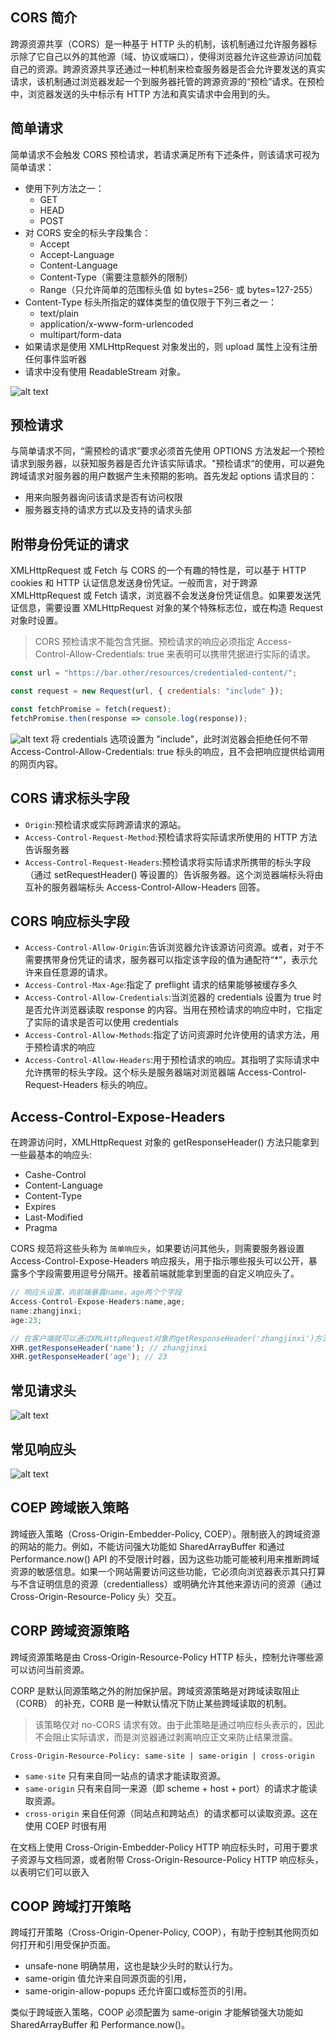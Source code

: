 ## CORS 简介

跨源资源共享（CORS）是一种基于 HTTP 头的机制，该机制通过允许服务器标示除了它自己以外的其他源（域、协议或端口），使得浏览器允许这些源访问加载自己的资源。跨源资源共享还通过一种机制来检查服务器是否会允许要发送的真实请求，该机制通过浏览器发起一个到服务器托管的跨源资源的“预检”请求。在预检中，浏览器发送的头中标示有 HTTP 方法和真实请求中会用到的头。

## 简单请求

简单请求不会触发 CORS 预检请求，若请求满足所有下述条件，则该请求可视为简单请求：

- 使用下列方法之一：
  - GET
  - HEAD
  - POST
- 对 CORS 安全的标头字段集合：
  - Accept
  - Accept-Language
  - Content-Language
  - Content-Type（需要注意额外的限制）
  - Range（只允许简单的范围标头值 如 bytes=256- 或 bytes=127-255）
- Content-Type 标头所指定的媒体类型的值仅限于下列三者之一：
  - text/plain
  - application/x-www-form-urlencoded
  - multipart/form-data
- 如果请求是使用 XMLHttpRequest 对象发出的，则 upload 属性上没有注册任何事件监听器
- 请求中没有使用 ReadableStream 对象。

![alt text](image-5.png)

## 预检请求

与简单请求不同，“需预检的请求”要求必须首先使用 OPTIONS 方法发起一个预检请求到服务器，以获知服务器是否允许该实际请求。"预检请求“的使用，可以避免跨域请求对服务器的用户数据产生未预期的影响。首先发起 options 请求目的：

- 用来向服务器询问该请求是否有访问权限
- 服务器支持的请求方式以及支持的请求头部

## 附带身份凭证的请求

XMLHttpRequest 或 Fetch 与 CORS 的一个有趣的特性是，可以基于 HTTP cookies 和 HTTP 认证信息发送身份凭证。一般而言，对于跨源 XMLHttpRequest 或 Fetch 请求，浏览器不会发送身份凭证信息。如果要发送凭证信息，需要设置 XMLHttpRequest 对象的某个特殊标志位，或在构造 Request 对象时设置。

> CORS 预检请求不能包含凭据。预检请求的响应必须指定 Access-Control-Allow-Credentials: true 来表明可以携带凭据进行实际的请求。

```js
const url = "https://bar.other/resources/credentialed-content/";

const request = new Request(url, { credentials: "include" });

const fetchPromise = fetch(request);
fetchPromise.then(response => console.log(response));
```

![alt text](image-7.png)
将 credentials 选项设置为 "include"，此时浏览器会拒绝任何不带 Access-Control-Allow-Credentials: true 标头的响应，且不会把响应提供给调用的网页内容。

## CORS 请求标头字段

- `Origin`:预检请求或实际跨源请求的源站。
- `Access-Control-Request-Method`:预检请求将实际请求所使用的 HTTP 方法告诉服务器
- `Access-Control-Request-Headers`:预检请求将实际请求所携带的标头字段（通过 setRequestHeader() 等设置的）告诉服务器。这个浏览器端标头将由互补的服务器端标头 Access-Control-Allow-Headers 回答。

## CORS 响应标头字段

- `Access-Control-Allow-Origin`:告诉浏览器允许该源访问资源。或者，对于不需要携带身份凭证的请求，服务器可以指定该字段的值为通配符“\*”，表示允许来自任意源的请求。
- `Access-Control-Max-Age`:指定了 preflight 请求的结果能够被缓存多久
- `Access-Control-Allow-Credentials`:当浏览器的 credentials 设置为 true 时是否允许浏览器读取 response 的内容。当用在预检请求的响应中时，它指定了实际的请求是否可以使用 credentials
- `Access-Control-Allow-Methods`:指定了访问资源时允许使用的请求方法，用于预检请求的响应
- `Access-Control-Allow-Headers`:用于预检请求的响应。其指明了实际请求中允许携带的标头字段。这个标头是服务器端对浏览器端 Access-Control-Request-Headers 标头的响应。

## Access-Control-Expose-Headers

在跨源访问时，XMLHttpRequest 对象的 getResponseHeader() 方法只能拿到一些最基本的响应头:

- Cashe-Control
- Content-Language
- Content-Type
- Expires
- Last-Modified
- Pragma

CORS 规范将这些头称为 `简单响应头`，如果要访问其他头，则需要服务器设置 Access-Control-Expose-Headers 响应报头，用于指示哪些报头可以公开，暴露多个字段需要用逗号分隔开。接着前端就能拿到里面的自定义响应头了。

```js
// 响应头设置，向前端暴露name，age两个个字段
Access-Control-Expose-Headers:name,age;
name:zhangjinxi;
age:23;

// 在客户端就可以通过XMLHttpRequest对象的getResponseHeader('zhangjinxi')方法，获取到暴露的响应头字段的值
XHR.getResponseHeader('name'); // zhangjinxi
XHR.getResponseHeader('age'); // 23
```

## 常见请求头

![alt text](image-8.png)

## 常见响应头

![alt text](image-9.png)

## COEP 跨域嵌入策略

跨域嵌入策略（Cross-Origin-Embedder-Policy, COEP）。限制嵌入的跨域资源的网站的能力。例如，不能访问强大功能如 SharedArrayBuffer 和通过 Performance.now() API 的不受限计时器，因为这些功能可能被利用来推断跨域资源的敏感信息。如果一个网站需要访问这些功能，它必须向浏览器表示其只打算与不含证明信息的资源（credentialless）或明确允许其他来源访问的资源（通过 Cross-Origin-Resource-Policy 头）交互。

## CORP 跨域资源策略

跨域资源策略是由 Cross-Origin-Resource-Policy HTTP 标头，控制允许哪些源可以访问当前资源。

CORP 是默认同源策略之外的附加保护层。跨域资源策略是对跨域读取阻止 （CORB） 的补充，CORB 是一种默认情况下防止某些跨域读取的机制。

> 该策略仅对 no-CORS 请求有效。由于此策略是通过响应标头表示的，因此不会阻止实际请求，而是浏览器通过剥离响应正文来防止结果泄露。

```http
Cross-Origin-Resource-Policy: same-site | same-origin | cross-origin
```

- `same-site` 只有来自同一站点的请求才能读取资源。
- `same-origin` 只有来自同一来源（即 scheme + host + port）的请求才能读取资源。
- `cross-origin` 来自任何源（同站点和跨站点）的请求都可以读取资源。这在使用 COEP 时很有用

在文档上使用 Cross-Origin-Embedder-Policy HTTP 响应标头时，可用于要求子资源与文档同源，或者附带 Cross-Origin-Resource-Policy HTTP 响应标头，以表明它们可以嵌入

## COOP 跨域打开策略

跨域打开策略（Cross-Origin-Opener-Policy, COOP），有助于控制其他网页如何打开和引用受保护页面。

- unsafe-none 明确禁用，这也是缺少头时的默认行为。
- same-origin 值允许来自同源页面的引用，
- same-origin-allow-popups 还允许窗口或标签页的引用。

类似于跨域嵌入策略，COOP 必须配置为 same-origin 才能解锁强大功能如 SharedArrayBuffer 和 Performance.now()。

